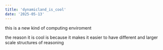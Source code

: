 ```yaml
---
title: 'dynamicland_is_cool'
date: '2025-05-13'
---
```


this is a new kind of computing enviroment

the reason it is cool is because it makes it easier to have different and larger scale structures of reasoning